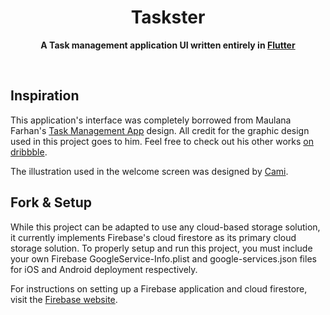<div align="center">
  
# Taskster

**A Task management application UI written entirely in [Flutter](https://flutter.dev/)**

</br>



</div>

## Inspiration

This application's interface was completely borrowed from Maulana Farhan's [Task Management App](https://dribbble.com/shots/15718338-Task-Management-App-Project-Management) design. All credit for the graphic design used in this project goes to him. Feel free to check out his other works [on dribbble](https://dribbble.com/maulanafaa).

The illustration used in the welcome screen was designed by [Cami](https://dribbble.com/camidobrin).

## Fork & Setup

While this project can be adapted to use any cloud-based storage solution, it currently implements Firebase's cloud firestore as its primary cloud storage solution. To properly setup and run this project, you must include your own Firebase GoogleService-Info.plist and google-services.json files for iOS and Android deployment respectively.

For instructions on setting up a Firebase application and cloud firestore, visit the [Firebase website](firebase.google.com).
